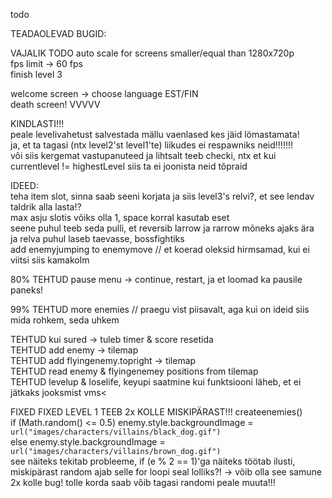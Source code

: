 todo        


TEADAOLEVAD BUGID:  

VAJALIK TODO
auto scale for screens smaller/equal than 1280x720p             
fps limit -> 60 fps     
finish level 3          

welcome screen -> choose language EST/FIN       
death screen! VVVVV         

KINDLASTI!!!            
peale levelivahetust salvestada mällu vaenlased kes jäid lömastamata!           
ja, et ta tagasi (ntx level2'st level1'te) liikudes ei respawniks neid!!!!!!!               
või siis kergemat vastupanuteed ja lihtsalt teeb checki, ntx et kui currentlevel != highestLevel siis ta ei joonista neid tõpraid           

IDEED:           
teha item slot, sinna saab seeni korjata ja siis level3's relvi?, et see lendav taldrik alla lasta!?                
max asju slotis võiks olla 1, space korral kasutab eset         
seene puhul teeb seda pulli, et reversib larrow ja rarrow mõneks ajaks ära          
ja relva puhul laseb taevasse, bossfightiks         
add enemyjumping to enemymove // et koerad oleksid hirmsamad, kui ei viitsi siis kamakolm           


80% TEHTUD
pause menu -> continue, restart, ja et loomad ka pausile paneks!            

99% TEHTUD
more enemies // praegu vist piisavalt, aga kui on ideid siis mida rohkem, seda uhkem        

TEHTUD kui sured -> tuleb timer & score resetida           
TEHTUD add enemy -> tilemap         
TEHTUD add flyingenemy.topright -> tilemap          
TEHTUD read enemy & flyingenemey positions from tilemap         
TEHTUD levelup & loselife, keyupi saatmine kui funktsiooni läheb, et ei jätkaks jooksmist vms<          

FIXED
FIXED
LEVEL 1 TEEB 2x KOLLE MISKIPÄRAST!!!
createenemies()     
if (Math.random() <= 0.5) enemy.style.backgroundImage = `url("images/characters/villains/black_dog.gif")`       
        else enemy.style.backgroundImage = `url("images/characters/villains/brown_dog.gif")`            
see näiteks tekitab probleeme, if (e % 2 == 1)'ga näiteks töötab ilusti, miskipärast random ajab selle for loopi seal lolliks?!   -> võib olla see samune 2x kolle bug! tolle korda saab võib tagasi randomi peale muuta!!!